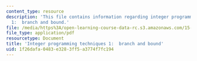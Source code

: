 ```yaml
---
content_type: resource
description: 'This file contains information regarding integer programming techniques
  1:  branch and bound.'
file: /media/https%3A/open-learning-course-data-rc.s3.amazonaws.com/15-053-optimization-methods-in-management-science-spring-2013/1f26dafa0483e3283ff5a3774f7fc194_MIT15_053S13_lec12.pdf
file_type: application/pdf
resourcetype: Document
title: 'Integer programming techniques 1:  branch and bound'
uid: 1f26dafa-0483-e328-3ff5-a3774f7fc194
---
```

